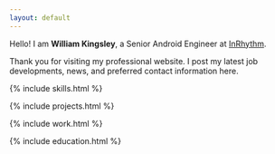 ```yaml
---
layout: default
---
```


Hello! I am **William Kingsley**, a Senior Android Engineer at [InRhythm](https://www.inrhythm.com/).

Thank you for visiting my professional website. I post my latest job developments, news, and preferred contact information here.

{% include skills.html %}

{% include projects.html %}

{% include work.html %}

{% include education.html %}
